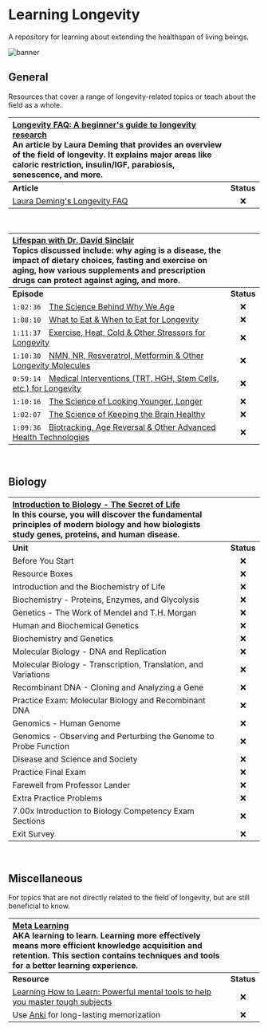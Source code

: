 # Learning Longevity
A repository for learning about extending the healthspan of living beings.

![banner](https://assets.answersingenesis.org/img/cms/content/contentnode/header_image/characters/jam-jellyfish.png)

## General
Resources that cover a range of longevity-related topics or teach about the field as a whole.

| [Longevity FAQ: A beginner's guide to longevity research](https://www.ldeming.com/longevityfaq) <br> An article by Laura Deming that provides an overview of the field of longevity. It explains major areas like caloric restriction, insulin/IGF, parabiosis, senescence, and more.  | |
| :----------------------------------------------------------------------------------------------------------------------------------------------------  | :--------: |
| **Article**                                                                                                                                            | **Status** |
|  [Laura Deming's Longevity FAQ](https://www.ldeming.com/longevityfaq)                                                                                  |     ❌     |

<br>

| [Lifespan with Dr. David Sinclair](https://www.youtube.com/playlist?list=PLD5B7ZO3P953hrxL9yEvVeu5X43d6SB3h) <br> Topics discussed include: why aging is a disease, the impact of dietary choices, fasting and exercise on aging, how various supplements and prescription drugs can protect against aging, and more.  | |
| :----------------------------------------------------------------------------------------------------------------------------------------------------  | :--------: |
| **Episode**                                                                                                                                            | **Status** |
|  `1:02:36` [The Science Behind Why We Age](https://www.youtube.com/watch?v=X1kLizzdb2c)                                                                |     ❌     |
|  `1:08:10` [What to Eat & When to Eat for Longevity](https://www.youtube.com/watch?v=wD8reCw3Kls)                                                      |     ❌     |
|  `1:11:37` [Exercise, Heat, Cold & Other Stressors for Longevity](https://www.youtube.com/watch?v=4Yc5EXX9YWg)                                         |     ❌     |
|  `1:10:30` [NMN, NR, Resveratrol, Metformin & Other Longevity Molecules](https://www.youtube.com/watch?v=bRWT7hVgwuM)                                  |     ❌     |
|  `0:59:14` [Medical Interventions (TRT, HGH, Stem Cells, etc.) for Longevity](https://www.youtube.com/watch?v=RUiRFGX1Oqs)                             |     ❌     |
|  `1:10:16` [The Science of Looking Younger, Longer](https://www.youtube.com/watch?v=-6Laa2LiS2E)                                                       |     ❌     |
|  `1:02:07` [The Science of Keeping the Brain Healthy](https://www.youtube.com/watch?v=XXtioWl9BWg)                                                     |     ❌     |
|  `1:09:36` [Biotracking, Age Reversal & Other Advanced Health Technologies](https://www.youtube.com/watch?v=mrnQkA8I6DQ)                               |     ❌     |

<br>

## Biology

| [Introduction to Biology - The Secret of Life](https://www.edx.org/course/introduction-to-biology-the-secret-of-life-3) <br> In this course, you will discover the fundamental principles of modern biology and how biologists study genes, proteins, and human disease. | |
| :----------------------------------------------------------------------------------------------------------------------------------------------------  | :--------: |
| **Unit**                                                                                                                                               | **Status** |
|  Before You Start                                                                                                                                      |     ❌     |
|  Resource Boxes                                                                                                                                        |     ❌     |
|  Introduction and the Biochemistry of Life                                                                                                             |     ❌     |
|  Biochemistry - Proteins, Enzymes, and Glycolysis                                                                                                      |     ❌     |
|  Genetics - The Work of Mendel and T.H. Morgan                                                                                                         |     ❌     |
|  Human and Biochemical Genetics                                                                                                                        |     ❌     |
|  Biochemistry and Genetics                                                                                                                             |     ❌     |
|  Molecular Biology - DNA and Replication                                                                                                               |     ❌     |
|  Molecular Biology - Transcription, Translation, and Variations                                                                                        |     ❌     |
|  Recombinant DNA - Cloning and Analyzing a Gene                                                                                                        |     ❌     |
|  Practice Exam: Molecular Biology and Recombinant DNA                                                                                                  |     ❌     |
|  Genomics - Human Genome                                                                                                                               |     ❌     |
|  Genomics - Observing and Perturbing the Genome to Probe Function                                                                                      |     ❌     |
|  Disease and Science and Society                                                                                                                       |     ❌     |
|  Practice Final Exam                                                                                                                                   |     ❌     |
|  Farewell from Professor Lander                                                                                                                        |     ❌     |
|  Extra Practice Problems                                                                                                                               |     ❌     |
|  7.00x Introduction to Biology Competency Exam Sections                                                                                                |     ❌     |
|  Exit Survey                                                                                                                                           |     ❌     |

<br>

## Miscellaneous
For topics that are not directly related to the field of longevity, but are still beneficial to know.

| [Meta Learning](https://en.wikipedia.org/wiki/Meta_learning) <br> AKA learning to learn. Learning more effectively means more efficient knowledge acquisition and retention. This section contains techniques and tools for a better learning experience. | |
| :----------------------------------------------------------------------------------------------------------------------------------------------------  | :--------: |
| **Resource**                                                                                                                                           | **Status** |
|  [Learning How to Learn: Powerful mental tools to help you master tough subjects](https://www.coursera.org/learn/learning-how-to-learn)                |     ❌     |
|  Use [Anki](https://ankiweb.net/) for long-lasting memorization                                                                                        |     ❌     |
